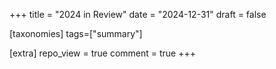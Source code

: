+++
title = "2024 in Review"
date = "2024-12-31"
draft = false

[taxonomies]
tags=["summary"]

[extra]
repo_view = true
comment = true
+++
